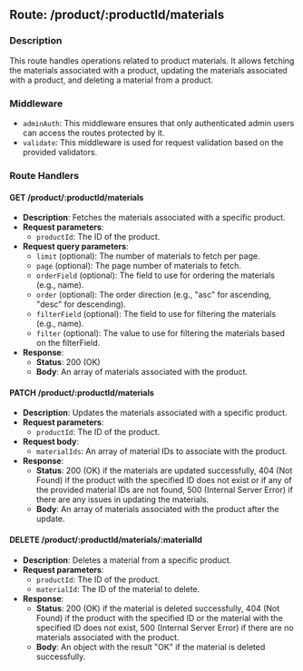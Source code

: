 ## Route: /product/:productId/materials

### Description

This route handles operations related to product materials. It allows fetching the materials associated with a product, updating the materials associated with a product, and deleting a material from a product.

### Middleware

- `adminAuth`: This middleware ensures that only authenticated admin users can access the routes protected by it.
- `validate`: This middleware is used for request validation based on the provided validators.

### Route Handlers

#### GET /product/:productId/materials

- **Description**: Fetches the materials associated with a specific product.
- **Request parameters**:
  - `productId`: The ID of the product.
- **Request query parameters**:
  - `limit` (optional): The number of materials to fetch per page.
  - `page` (optional): The page number of materials to fetch.
  - `orderField` (optional): The field to use for ordering the materials (e.g., name).
  - `order` (optional): The order direction (e.g., "asc" for ascending, "desc" for descending).
  - `filterField` (optional): The field to use for filtering the materials (e.g., name).
  - `filter` (optional): The value to use for filtering the materials based on the filterField.
- **Response**:
  - **Status**: 200 (OK)
  - **Body**: An array of materials associated with the product.

#### PATCH /product/:productId/materials

- **Description**: Updates the materials associated with a specific product.
- **Request parameters**:
  - `productId`: The ID of the product.
- **Request body**:
  - `materialIds`: An array of material IDs to associate with the product.
- **Response**:
  - **Status**: 200 (OK) if the materials are updated successfully, 404 (Not Found) if the product with the specified ID does not exist or if any of the provided material IDs are not found, 500 (Internal Server Error) if there are any issues in updating the materials.
  - **Body**: An array of materials associated with the product after the update.

#### DELETE /product/:productId/materials/:materialId

- **Description**: Deletes a material from a specific product.
- **Request parameters**:
  - `productId`: The ID of the product.
  - `materialId`: The ID of the material to delete.
- **Response**:
  - **Status**: 200 (OK) if the material is deleted successfully, 404 (Not Found) if the product with the specified ID or the material with the specified ID does not exist, 500 (Internal Server Error) if there are no materials associated with the product.
  - **Body**: An object with the result "OK" if the material is deleted successfully.